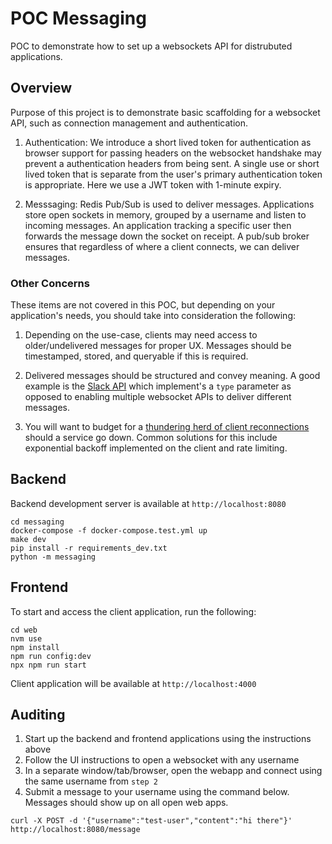 # POC Messaging

POC to demonstrate how to set up a websockets API for distrubuted applications.

## Overview

Purpose of this project is to demonstrate basic scaffolding for a websocket
API, such as connection management and authentication.

1. Authentication: We introduce a short lived token for authentication as
browser support for passing headers on the websocket handshake may prevent
a authentication headers from being sent. A single use or short lived token
that is separate from the user's primary authentication token is appropriate.
Here we use a JWT token with 1-minute expiry.

2. Messsaging: Redis Pub/Sub is used to deliver messages. Applications store
open sockets in memory, grouped by a username and listen to incoming messages.
An application tracking a specific user then forwards the message down the
socket on receipt. A pub/sub broker ensures that regardless of where a client
connects, we can deliver messages.

### Other Concerns

These items are not covered in this POC, but depending on your application's
needs, you should take into consideration the following:

1. Depending on the use-case, clients may need access to older/undelivered
messages for proper UX. Messages should be timestamped, stored, and queryable
if this is required.

2. Delivered messages should be structured and convey meaning. A good
example is the [Slack API](https://api.slack.com/rtm) which implement's a `type` parameter
as opposed to enabling multiple websocket APIs to deliver different messages.

3. You will want to budget for a [thundering herd of client reconnections](https://centrifugal.github.io/centrifugo/blog/scaling_websocket/) should
a service go down. Common solutions for this include exponential backoff
implemented on the client and rate limiting.

## Backend

Backend development server is available at `http://localhost:8080`

```
cd messaging
docker-compose -f docker-compose.test.yml up
make dev
pip install -r requirements_dev.txt
python -m messaging
```

## Frontend

To start and access the client application, run the following:

```
cd web
nvm use
npm install
npm run config:dev
npx npm run start
```

Client application will be available at `http://localhost:4000`

## Auditing

1. Start up the backend and frontend applications using the instructions above
2. Follow the UI instructions to open a websocket with any username
3. In a separate window/tab/browser, open the webapp and connect using the
same username from `step 2`
3. Submit a message to your username using the command below. Messages should
show up on all open web apps.

```
curl -X POST -d '{"username":"test-user","content":"hi there"}' http://localhost:8080/message
```
